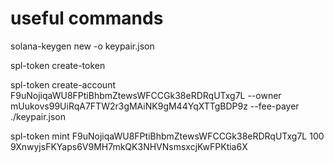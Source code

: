 # useful commands

solana-keygen new -o keypair.json

spl-token create-token

spl-token create-account F9uNojiqaWU8FPtiBhbmZtewsWFCCGk38eRDRqUTxg7L --owner mUukovs99UiRqA7FTW2r3gMAiNK9gM44YqXTTgBDP9z --fee-payer ./keypair.json

spl-token mint F9uNojiqaWU8FPtiBhbmZtewsWFCCGk38eRDRqUTxg7L 100 9XnwyjsFKYaps6V9MH7mkQK3NHVNsmsxcjKwFPKtia6X